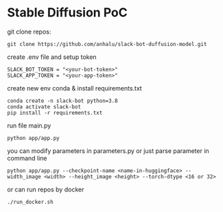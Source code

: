 # Stable Diffusion PoC

git clone repos: 
```
git clone https://github.com/anhalu/slack-bot-duffusion-model.git
```

create .env file and setup token
```
SLACK_BOT_TOKEN = "<your-bot-token>"
SLACK_APP_TOKEN = "<your-app-token>"
```

create new env conda & install requirements.txt 
```
conda create -n slack-bot python=3.8
conda activate slack-bot
pip install -r requirements.txt
```

run file main.py
```
python app/app.py
```

you can modify parameters in parameters.py or just parse parameter in command line
```
python app/app.py --checkpoint-name <name-in-huggingface> --width_image <width> --height_image <height> --torch-dtype <16 or 32>
```

or can run repos by docker 
```
./run_docker.sh
```